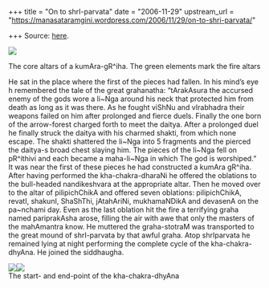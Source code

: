 +++
title = "On to shrI-parvata"
date = "2006-11-29"
upstream_url = "https://manasataramgini.wordpress.com/2006/11/29/on-to-shri-parvata/"

+++
Source: [here](https://manasataramgini.wordpress.com/2006/11/29/on-to-shri-parvata/).



[![](https://i2.wp.com/photos1.blogger.com/x/blogger2/6438/855/320/318420/kumAragRiha.png)](http://photos1.blogger.com/x/blogger2/6438/855/1600/251284/kumAragRiha.png)

The core altars of a kumAra-gR^iha. The green elements mark the fire altars

He sat in the place where the first of the pieces had fallen. In his mind’s eye h remembered the tale of the great grahanatha: “tArakAsura the accursed enemy of the gods wore a li\~Nga around his neck that protected him from death as long as it was there. As he fought viShNu and vIrabhadra their weapons failed on him after prolonged and fierce duels. Finally the one born of the arrow-forest charged forth to meet the daitya. After a prolonged duel he finally struck the daitya with his charmed shakti, from which none escape. The shakti shattered the li\~Nga into 5 fragments and the pierced the daitya-s broad chest slaying him. The pieces of the li\~Nga fell on pR^ithivi and each became a maha-li\~Nga in which The god is worshiped.” It was near the first of these pieces he had constructed a kumAra gR^iha. After having performed the kha-chakra-dharaNi he offered the oblations to the bull-headed nandikeshvara at the appropriate altar. Then he moved over to the altar of pilipichChikA and offered seven oblations: pilipichChikA, revatI, shakunI, ShaShThi, jAtahAriNi, mukhamaNDikA and devasenA on the pa\~nchami day. Even as the last oblation hit the fire a terrifying graha named pariprakAsha arose, filling the air with awe that only the masters of the mahAmantra know. He muttered the graha-stotraM was transported to the great mound of shrI-parvata by that awful graha. Atop shrIparvata he remained lying at night performing the complete cycle of the kha-chakra-dhyAna. He joined the siddhaugha.

[![](https://i1.wp.com/photos1.blogger.com/x/blogger2/6438/855/320/376125/nakShatra_nyAsa1.png)](http://photos1.blogger.com/x/blogger2/6438/855/1600/418809/nakShatra_nyAsa1.png)[![](https://i2.wp.com/photos1.blogger.com/x/blogger2/6438/855/320/994496/nakShatra_nyAsa2.png)](http://photos1.blogger.com/x/blogger2/6438/855/1600/212809/nakShatra_nyAsa2.png)  
The start- and end-point of the kha-chakra-dhyAna

